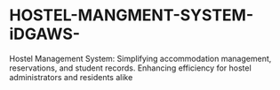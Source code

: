 # HOSTEL-MANGMENT-SYSTEM-iDGAWS-
Hostel Management System: Simplifying accommodation management, reservations, and student records. Enhancing efficiency for hostel administrators and residents alike
